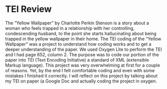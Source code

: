 # TEI Review
The “Yellow Wallpaper” by Charlotte Perkin Stenson is a story about a woman who feels trapped in a relationship with her controlling, condescending husband, to the point she starts hallucinating about being trapped in the yellow wallpaper in their home. The TEI coding of the “Yellow Wallpaper” was a project to understand how coding works and to get a deeper understanding of the paper. We used Oxygen Lite to perform the TEI and I had page 652, column 2.  The purpose was to code our portion of the paper into TEI (Text Encoding Initiative) a standard of XML (extensible Markup language). This project was very overwhelming at first for a couple of reasons. Yet, by the end I felt comfortable coding and even with some mistakes I finished it correctly. I will reflect on this project by talking about my TEI on paper (a Google Doc and actually coding the project in oxygen. 

